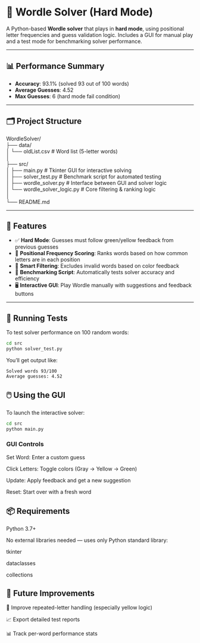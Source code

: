 ﻿# 🧠 Wordle Solver (Hard Mode)

A Python-based **Wordle solver** that plays in **hard mode**, using positional letter frequencies and guess validation logic. Includes a GUI for manual play and a test mode for benchmarking solver performance.

---

## 📊 Performance Summary

- **Accuracy**: 93.1% (solved 93 out of 100 words)
- **Average Guesses**: 4.52
- **Max Guesses**: 6 (hard mode fail condition)

---

## 🗂️ Project Structure

WordleSolver/ <br>
├── data/<br>
│ └── oldList.csv # Word list (5-letter words)
<br>│
<br>├── src/
<br>│ ├── main.py # Tkinter GUI for interactive solving
<br>│ ├── solver_test.py # Benchmark script for automated testing
<br>│ ├── wordle_solver.py # Interface between GUI and solver logic
<br>│ └── wordle_solver_logic.py # Core filtering & ranking logic
<br>│
<br>└── README.md


---

## 🚀 Features

- ✅ **Hard Mode**: Guesses must follow green/yellow feedback from previous guesses
- 🔢 **Positional Frequency Scoring**: Ranks words based on how common letters are in each position
- 🧠 **Smart Filtering**: Excludes invalid words based on color feedback
- 🧪 **Benchmarking Script**: Automatically tests solver accuracy and efficiency
- 🖥️ **Interactive GUI**: Play Wordle manually with suggestions and feedback buttons

---

## 🧪 Running Tests

To test solver performance on 100 random words:

```bash
cd src
python solver_test.py
```
You’ll get output like:
```
Solved words 93/100
Average guesses: 4.52
```

## 🖱️ Using the GUI
To launch the interactive solver:

```bash
cd src
python main.py
```
### GUI Controls
Set Word: Enter a custom guess

Click Letters: Toggle colors (Gray → Yellow → Green)

Update: Apply feedback and get a new suggestion

Reset: Start over with a fresh word

## 📦 Requirements
Python 3.7+

No external libraries needed — uses only Python standard library:

tkinter

dataclasses

collections

## 🔧 Future Improvements
🧠 Improve repeated-letter handling (especially yellow logic)

📈 Export detailed test reports

📊 Track per-word performance stats

